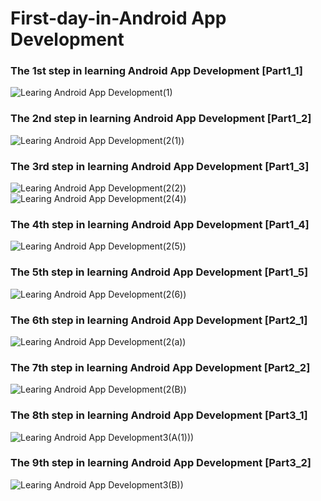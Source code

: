 # First-day-in-Android App Development

<h3 align="left">The 1st step in learning Android App Development [Part1_1]</h3> 

![Learing Android App Development(1)](https://user-images.githubusercontent.com/98050834/151599392-268b32dd-a01d-441e-90b6-60955f44e90d.png)

<h3 align="left">The 2nd step in learning Android App Development [Part1_2] </h3>

![Learing Android App Development(2(1))](https://user-images.githubusercontent.com/98050834/151672071-ce5501a8-6c8f-4358-99f9-112101545002.png)

<h3 align="left">The 3rd step in learning Android App Development [Part1_3] </h3>

![Learing Android App Development(2(2))](https://user-images.githubusercontent.com/98050834/151711987-e54facd2-a1d0-4df5-b079-93238ee943ad.png)
![Learing Android App Development(2(4))](https://user-images.githubusercontent.com/98050834/151712008-0e339871-6921-4400-ba44-a6e26beb4da3.png)

<h3 align="left">The 4th step in learning Android App Development [Part1_4] </h3>

![Learing Android App Development(2(5))](https://user-images.githubusercontent.com/98050834/151831611-de23d6fe-c244-48c4-978f-a534c6bdcffd.png)

<h3 align="left">The 5th step in learning Android App Development [Part1_5] </h3>

![Learing Android App Development(2(6))](https://user-images.githubusercontent.com/98050834/151909150-8b90fa32-e1cf-454c-98cf-37221386eb10.png)

<h3 align="left">The 6th step in learning Android App Development [Part2_1] </h3>

![Learing Android App Development(2(a))](https://user-images.githubusercontent.com/98050834/152206971-817e0cba-a5ff-4728-8e8a-24b9740bc700.png)

<h3 align="left">The 7th step in learning Android App Development [Part2_2] </h3>

![Learing Android App Development(2(B))](https://user-images.githubusercontent.com/98050834/152314321-2e2c7931-0950-4a96-bc4b-559bb6b85d15.png)

<h3 align="left">The 8th step in learning Android App Development [Part3_1] </h3>

![Learing Android App Development3(A(1)))](https://user-images.githubusercontent.com/98050834/152344251-0d30f1dc-e422-40a5-afcc-fb6e26bf11aa.png)

<h3 align="left">The 9th step in learning Android App Development [Part3_2] </h3>

![Learing Android App Development3(B))](https://user-images.githubusercontent.com/98050834/152578620-1e89c7b5-d990-47ef-ad0b-771d3516cfbf.png)
